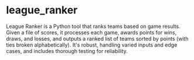 # league_ranker
League Ranker is a Python tool that ranks teams based on game results. Given a file of scores, it processes each game, awards points for wins, draws, and losses, and outputs a ranked list of teams sorted by points (with ties broken alphabetically). It's robust, handling varied inputs and edge cases, and includes thorough testing for reliability.
